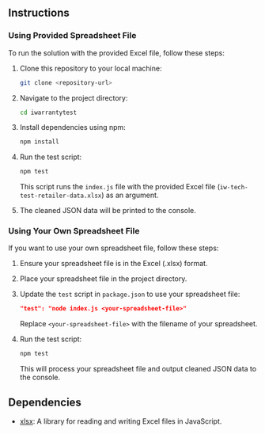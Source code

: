 ## Instructions

### Using Provided Spreadsheet File

To run the solution with the provided Excel file, follow these steps:

1. Clone this repository to your local machine:

   ```bash
   git clone <repository-url>
   ```

2. Navigate to the project directory:

   ```bash
   cd iwarrantytest
   ```

3. Install dependencies using npm:

   ```bash
   npm install
   ```

4. Run the test script:

   ```bash
   npm test
   ```

   This script runs the `index.js` file with the provided Excel file (`iw-tech-test-retailer-data.xlsx`) as an argument.

5. The cleaned JSON data will be printed to the console.

### Using Your Own Spreadsheet File

If you want to use your own spreadsheet file, follow these steps:

1. Ensure your spreadsheet file is in the Excel (.xlsx) format.

2. Place your spreadsheet file in the project directory.

3. Update the `test` script in `package.json` to use your spreadsheet file:

   ```json
   "test": "node index.js <your-spreadsheet-file>"
   ```

   Replace `<your-spreadsheet-file>` with the filename of your spreadsheet.

4. Run the test script:

   ```bash
   npm test
   ```

   This will process your spreadsheet file and output cleaned JSON data to the console.

## Dependencies

- [xlsx](https://www.npmjs.com/package/xlsx): A library for reading and writing Excel files in JavaScript.
